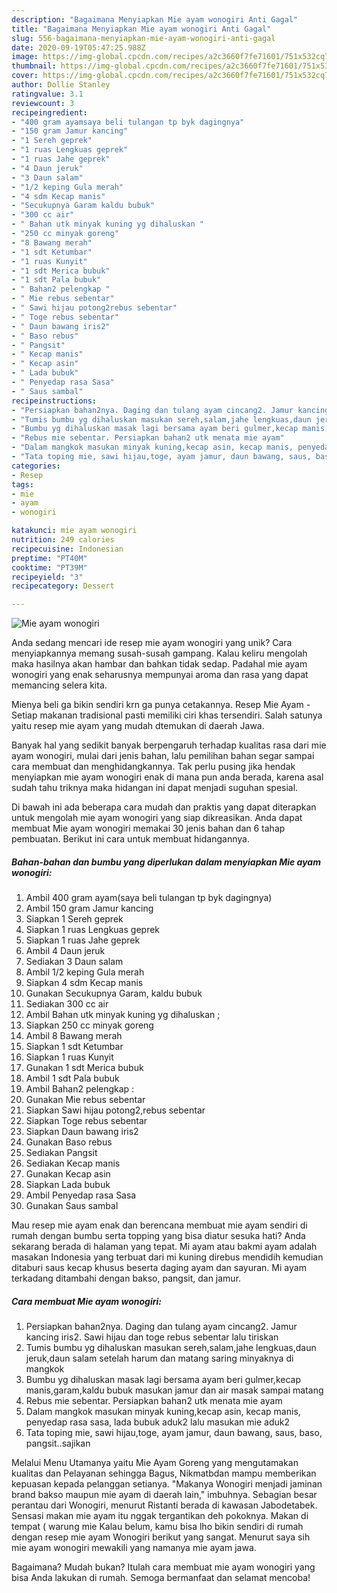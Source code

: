 ```yaml
---
description: "Bagaimana Menyiapkan Mie ayam wonogiri Anti Gagal"
title: "Bagaimana Menyiapkan Mie ayam wonogiri Anti Gagal"
slug: 556-bagaimana-menyiapkan-mie-ayam-wonogiri-anti-gagal
date: 2020-09-19T05:47:25.988Z
image: https://img-global.cpcdn.com/recipes/a2c3660f7fe71601/751x532cq70/mie-ayam-wonogiri-foto-resep-utama.jpg
thumbnail: https://img-global.cpcdn.com/recipes/a2c3660f7fe71601/751x532cq70/mie-ayam-wonogiri-foto-resep-utama.jpg
cover: https://img-global.cpcdn.com/recipes/a2c3660f7fe71601/751x532cq70/mie-ayam-wonogiri-foto-resep-utama.jpg
author: Dollie Stanley
ratingvalue: 3.1
reviewcount: 3
recipeingredient:
- "400 gram ayamsaya beli tulangan tp byk dagingnya"
- "150 gram Jamur kancing"
- "1 Sereh geprek"
- "1 ruas Lengkuas geprek"
- "1 ruas Jahe geprek"
- "4 Daun jeruk"
- "3 Daun salam"
- "1/2 keping Gula merah"
- "4 sdm Kecap manis"
- "Secukupnya Garam kaldu bubuk"
- "300 cc air"
- " Bahan utk minyak kuning yg dihaluskan "
- "250 cc minyak goreng"
- "8 Bawang merah"
- "1 sdt Ketumbar"
- "1 ruas Kunyit"
- "1 sdt Merica bubuk"
- "1 sdt Pala bubuk"
- " Bahan2 pelengkap "
- " Mie rebus sebentar"
- " Sawi hijau potong2rebus sebentar"
- " Toge rebus sebentar"
- " Daun bawang iris2"
- " Baso rebus"
- " Pangsit"
- " Kecap manis"
- " Kecap asin"
- " Lada bubuk"
- " Penyedap rasa Sasa"
- " Saus sambal"
recipeinstructions:
- "Persiapkan bahan2nya. Daging dan tulang ayam cincang2. Jamur kancing iris2. Sawi hijau dan toge rebus sebentar lalu tiriskan"
- "Tumis bumbu yg dihaluskan masukan sereh,salam,jahe lengkuas,daun jeruk,daun salam setelah harum dan matang saring minyaknya di mangkok"
- "Bumbu yg dihaluskan masak lagi bersama ayam beri gulmer,kecap manis,garam,kaldu bubuk masukan jamur dan air masak sampai matang"
- "Rebus mie sebentar. Persiapkan bahan2 utk menata mie ayam"
- "Dalam mangkok masukan minyak kuning,kecap asin, kecap manis, penyedap rasa sasa, lada bubuk aduk2 lalu masukan mie aduk2"
- "Tata toping mie, sawi hijau,toge, ayam jamur, daun bawang, saus, baso, pangsit..sajikan"
categories:
- Resep
tags:
- mie
- ayam
- wonogiri

katakunci: mie ayam wonogiri 
nutrition: 249 calories
recipecuisine: Indonesian
preptime: "PT40M"
cooktime: "PT39M"
recipeyield: "3"
recipecategory: Dessert

---
```



![Mie ayam wonogiri](https://img-global.cpcdn.com/recipes/a2c3660f7fe71601/751x532cq70/mie-ayam-wonogiri-foto-resep-utama.jpg)

Anda sedang mencari ide resep mie ayam wonogiri yang unik? Cara menyiapkannya memang susah-susah gampang. Kalau keliru mengolah maka hasilnya akan hambar dan bahkan tidak sedap. Padahal mie ayam wonogiri yang enak seharusnya mempunyai aroma dan rasa yang dapat memancing selera kita.

Mienya beli ga bikin sendiri krn ga punya cetakannya. Resep Mie Ayam - Setiap makanan tradisional pasti memiliki ciri khas tersendiri. Salah satunya yaitu resep mie ayam yang mudah dtemukan di daerah Jawa.

Banyak hal yang sedikit banyak berpengaruh terhadap kualitas rasa dari mie ayam wonogiri, mulai dari jenis bahan, lalu pemilihan bahan segar sampai cara membuat dan menghidangkannya. Tak perlu pusing jika hendak menyiapkan mie ayam wonogiri enak di mana pun anda berada, karena asal sudah tahu triknya maka hidangan ini dapat menjadi suguhan spesial.


Di bawah ini ada beberapa cara mudah dan praktis yang dapat diterapkan untuk mengolah mie ayam wonogiri yang siap dikreasikan. Anda dapat membuat Mie ayam wonogiri memakai 30 jenis bahan dan 6 tahap pembuatan. Berikut ini cara untuk membuat hidangannya.

<!--inarticleads1-->

##### Bahan-bahan dan bumbu yang diperlukan dalam menyiapkan Mie ayam wonogiri:

1. Ambil 400 gram ayam(saya beli tulangan tp byk dagingnya)
1. Ambil 150 gram Jamur kancing
1. Siapkan 1 Sereh geprek
1. Siapkan 1 ruas Lengkuas geprek
1. Siapkan 1 ruas Jahe geprek
1. Ambil 4 Daun jeruk
1. Sediakan 3 Daun salam
1. Ambil 1/2 keping Gula merah
1. Siapkan 4 sdm Kecap manis
1. Gunakan Secukupnya Garam, kaldu bubuk
1. Sediakan 300 cc air
1. Ambil  Bahan utk minyak kuning yg dihaluskan ;
1. Siapkan 250 cc minyak goreng
1. Ambil 8 Bawang merah
1. Siapkan 1 sdt Ketumbar
1. Siapkan 1 ruas Kunyit
1. Gunakan 1 sdt Merica bubuk
1. Ambil 1 sdt Pala bubuk
1. Ambil  Bahan2 pelengkap :
1. Gunakan  Mie rebus sebentar
1. Siapkan  Sawi hijau potong2,rebus sebentar
1. Siapkan  Toge rebus sebentar
1. Siapkan  Daun bawang iris2
1. Gunakan  Baso rebus
1. Sediakan  Pangsit
1. Sediakan  Kecap manis
1. Gunakan  Kecap asin
1. Siapkan  Lada bubuk
1. Ambil  Penyedap rasa Sasa
1. Gunakan  Saus sambal


Mau resep mie ayam enak dan berencana membuat mie ayam sendiri di rumah dengan bumbu serta topping yang bisa diatur sesuka hati? Anda sekarang berada di halaman yang tepat. Mi ayam atau bakmi ayam adalah masakan Indonesia yang terbuat dari mi kuning direbus mendidih kemudian ditaburi saus kecap khusus beserta daging ayam dan sayuran. Mi ayam terkadang ditambahi dengan bakso, pangsit, dan jamur. 

<!--inarticleads2-->

##### Cara membuat Mie ayam wonogiri:

1. Persiapkan bahan2nya. Daging dan tulang ayam cincang2. Jamur kancing iris2. Sawi hijau dan toge rebus sebentar lalu tiriskan
1. Tumis bumbu yg dihaluskan masukan sereh,salam,jahe lengkuas,daun jeruk,daun salam setelah harum dan matang saring minyaknya di mangkok
1. Bumbu yg dihaluskan masak lagi bersama ayam beri gulmer,kecap manis,garam,kaldu bubuk masukan jamur dan air masak sampai matang
1. Rebus mie sebentar. Persiapkan bahan2 utk menata mie ayam
1. Dalam mangkok masukan minyak kuning,kecap asin, kecap manis, penyedap rasa sasa, lada bubuk aduk2 lalu masukan mie aduk2
1. Tata toping mie, sawi hijau,toge, ayam jamur, daun bawang, saus, baso, pangsit..sajikan


Melalui Menu Utamanya yaitu Mie Ayam Goreng yang mengutamakan kualitas dan Pelayanan sehingga Bagus, Nikmatbdan mampu memberikan kepuasan kepada pelanggan setianya. &#34;Makanya Wonogiri menjadi jaminan brand bakso maupun mie ayam di daerah lain,&#34; imbuhnya. Sebagian besar perantau dari Wonogiri, menurut Ristanti berada di kawasan Jabodetabek. Sensasi makan mie ayam itu nggak tergantikan deh pokoknya. Makan di tempat ( warung mie Kalau belum, kamu bisa lho bikin sendiri di rumah dengan resep mie ayam Wonogiri berikut yang sangat. Menurut saya sih mie ayam wonogiri mewakili yang namanya mie ayam jawa. 

Bagaimana? Mudah bukan? Itulah cara membuat mie ayam wonogiri yang bisa Anda lakukan di rumah. Semoga bermanfaat dan selamat mencoba!
